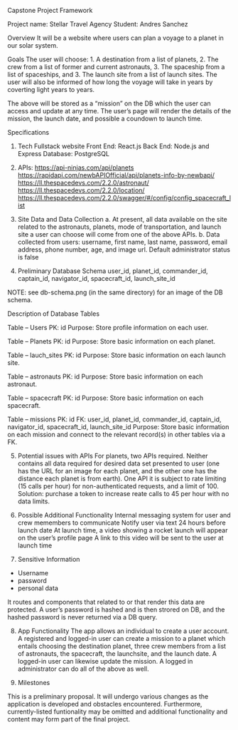 Capstone Project Framework

Project name: Stellar Travel Agency
Student: Andres Sanchez

Overview
It will be a website where users can plan a voyage to a planet in our solar system.

Goals
The user will choose: 1. A destination from a list of planets, 2. The crew from a list of former and current astronauts, 3. The spaceship from a list of spaceships, and 3. The launch site from a list of launch sites.  The user will also be informed of how long the voyage will take in years by coverting light years to years.

The above will be stored as a “mission” on the DB which the user can access and update at any time.  The user’s page will render the details of the mission, the launch date, and possible a coundown to launch time. 

Specifications

1. Tech
	Fullstack website
		Front End: React.js
		Back End: Node.js and Express
	Database: PostgreSQL

2. APIs:
	https://api-ninjas.com/api/planets
https://rapidapi.com/newbAPIOfficial/api/planets-info-by-newbapi/
https://ll.thespacedevs.com/2.2.0/astronaut/
https://ll.thespacedevs.com/2.2.0/location/
https://ll.thespacedevs.com/2.2.0/swagger/#/config/config_spacecraft_list


3. Site Data and Data Collection
a. At present, all data available on the site related to the astronauts, planets, mode of transportation, and 
launch site a user can choose will come from one of the above APIs.
b. Data collected from users: username, first name, last name, password, email address, phone number, age, and image url.  Default administrator status is false

4. Preliminary Database Schema
user_id, planet_id, commander_id, captain_id, navigator_id, spacecraft_id, launch_site_id

NOTE: see db-schema.png (in the same directory) for an image of the DB schema.
 
Description of Database Tables

Table – Users
PK: id
Purpose: Store profile information on each user.

Table – Planets
PK: id
Purpose: Store basic information on each planet.

Table – lauch_sites
PK: id
Purpose: Store basic information on each launch site.

Table – astronauts
PK: id
Purpose: Store basic information on each astronaut.

Table – spacecraft
PK: id
Purpose: Store basic information on each spacecraft.

Table – missions
PK: id
FK: user_id, planet_id, commander_id, captain_id, navigator_id, spacecraft_id, launch_site_id
Purpose: Store basic information on each mission and connect to the relevant record(s) in other tables via a FK.


5. Potential issues with APIs
For planets, two APIs required.  Neither contains all data required for desired data set presented to user (one has the URL for an image for each planet, and the other one has the distance each planet is from earth).
One API it is subject to rate limiting (15 calls per hour) for non-authenticated requests, and a limit of 100.
	Solution: purchase a token to increase reate calls to 45 per hour with no data limits.

6. Possible Additional Functionality
	Internal messaging system for user and crew memembers to communicate
	Notify user via text 24 hours before launch date
	At launch time, a video showing a rocket launch will appear on the user’s profile page
		A link to this video will be sent to the user at launch time

7. Sensitive Information
- Username
- password
- personal data

It routes and components that related to or that render this data are protected.  A user’s password is hashed and is then strored on DB, and the hashed password is never returned via a DB query.

8. App Functionality
The app allows an individual to create a user account.  A registered and logged-in user can create a mission to a planet which entails choosing the destination planet, three crew members from a list of astronauts, the spacecraft, the launchsite, and the launch date.  A logged-in user can likewise update the mission.  A logged in administrator can do all of the above as well. 

9. Milestones

 This is a preliminary proposal.  It will undergo various changes as the application is developed and obstacles encountered.  Furthermore, currently-listed funtionality may be omitted and additional functionality and content may form part of the final project.  